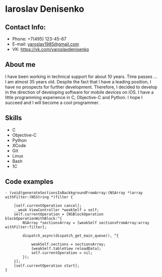 # Iaroslav Denisenko

## Contact Info:

* Phone: +7(495) 123-45-67
* E-mail: yaroslav1985@gmail.com
* VK: https://vk.com/yaroslavdenisenko

## About me

I have been working in technical support for about 10 years. Time passes ... I am almost 35 years old. Despite the fact that I have a leading position, I have no prospects for further development. Therefore, I decided to develop in the direction of developing software for mobile devices on iOS. I have a little programming experience in C, Objective-C and Python. I hope I succeed and I will become a cool programmer.

## Skills

* C
* Objective-C
* Python
* XCode
* Git
* Linux
* Bash
* 1C

## Code examples

```
- (void)generateSectionsInBackkgroundFromArray:(NSArray *)array withFilter:(NSString *)filter {
    
    [self.currentOperation cancel];
    __weak ViewController *weakSelf = self;
    self.currentOperation = [NSBlockOperation blockOperationWithBlock:^{
        NSArray *sectionsArray = [weakSelf sectionsFromArray:array withFilter:filter];
        
        dispatch_async(dispatch_get_main_queue(), ^{
            
            weakSelf.sections = sectionsArray;
            [weakSelf.tableView reloadData];
            self.currentOperation = nil;
        });
    }];
    [self.currentOperation start];
}
```
